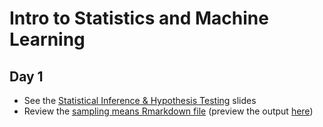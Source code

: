 # Intro to Statistics and Machine Learning

## Day 1
  * See the [Statistical Inference & Hypothesis Testing](Statistics%201.pptx) slides
  * Review the [sampling means Rmarkdown file](sampling%20means.Rmd) (preview the output [here](http://htmlpreview.github.io/?https://github.com/msr-ds3/coursework/blob/master/week2/sampling_means.html))

<!--
  * Check out Chapters 7, 8, and 9 of [Introduction to Statistical Thinking (With R, Without Calculus)](http://pluto.huji.ac.il/~msby/StatThink/)
-->